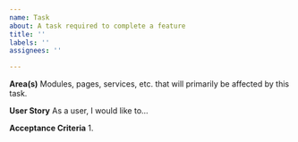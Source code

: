 ```yaml
---
name: Task
about: A task required to complete a feature
title: ''
labels: ''
assignees: ''

---
```


**Area(s)**
Modules, pages, services, etc. that will primarily be affected by this task.

**User Story**
As a user, I would like to...

**Acceptance Criteria**
1.
